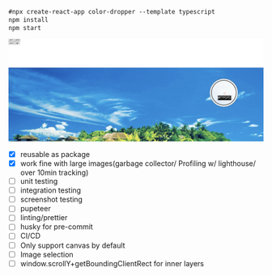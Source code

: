 ```shell
#npx create-react-app color-dropper --template typescript
npm install
npm start
```

![screenshot.png](shot.png)

- [x] reusable as package
- [x] work fine with large images(garbage collector/ Profiling w/ lighthouse/ over 10min tracking)
- [ ] unit testing
- [ ] integration testing
- [ ] screenshot testing
- [ ] pupeteer
- [ ] linting/prettier
- [ ] husky for pre-commit
- [ ] CI/CD
- [ ] Only support canvas by default
- [ ] Image selection
- [ ] window.scrollY+getBoundingClientRect for inner layers
